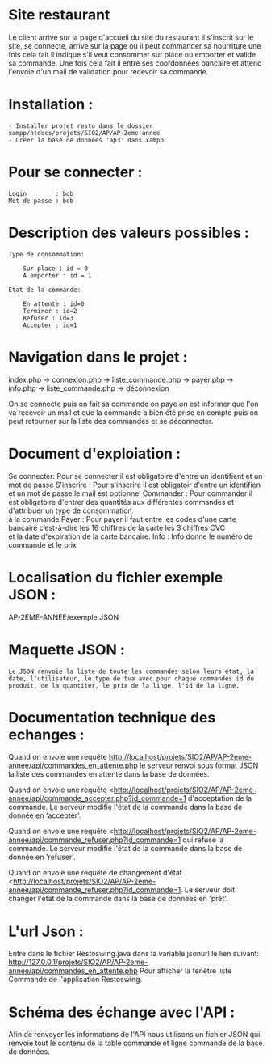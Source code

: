 # Site restaurant 


Le client arrive sur la page d'accueil du site du restaurant il s'inscrit sur le site, se connecte, arrive sur la page où il peut commander sa nourriture une fois cela fait il indique s'il veut consommer sur place ou emporter et valide sa commande. Une fois cela fait il entre ses coordonnées bancaire et attend l'envoie d'un mail de validation pour recevoir sa commande.

# Installation :

    - Installer projet resto dans le dossier xampp/htdocs/projets/SIO2/AP/AP-2eme-annee
    - Créer la base de données 'ap3' dans xampp


# Pour se connecter :

    Login        : bob
    Mot de passe : bob

# Description des valeurs possibles :

    Type de consommation:

        Sur place : id = 0
        A emporter : id = 1

    Etat de la commande:

        En attente : id=0
        Terminer : id=2
        Refuser : id=3
        Accepter : id=1

# Navigation dans le projet :

index.php -> connexion.php -> liste_commande.php -> payer.php -> info.php -> liste_commande.php -> déconnexion

On se connecte puis on fait sa commande on paye on est informer que l'on va recevoir un mail et que la commande a bien été prise en compte 
puis on peut retourner sur la liste des commandes et se déconnecter.

# Document d'exploiation :

Se connecter: Pour se connecter il est obligatoire d'entre un identifient et un mot de passe
S'inscrire  : Pour s'inscrire il est obligatoir d'entre un identifien et un mot de passe le mail est optionnel
Commander   : Pour commander il est obligatoire d'entrer des quantités aux différentes commandes et d'attribuer un type de consommation        
                à la commande
Payer       : Pour payer il faut entre les codes d'une carte bancaire c’est-à-dire les 16 chiffres de la carte  les 3 chiffres CVC            
               et la date d'expiration de la carte bancaire.
Info        : Info donne le numéro de commande et le prix

# Localisation du fichier exemple JSON :

AP-2EME-ANNEE/exemple.JSON

# Maquette JSON :
    Le JSON renvoie la liste de toute les commandes selon leurs état, la date, l'utilisateur, le type de tva avec pour chaque commandes id du produit, de la quantiter, le prix de la linge, l'id de la ligne.


# Documentation technique des echanges :

Quand on envoie une requête <http://localhost/projets/SIO2/AP/AP-2eme-annee/api/commandes_en_attente.php> le serveur renvoi sous format JSON la liste des commandes en attente dans la base de données.

Quand on envoie une requête <<http://localhost/projets/SIO2/AP/AP-2eme-annee/api/commande_accepter.php?id_commande=1> d'acceptation de la commande. Le serveur modifie l'état de la commande dans la base de donnée en 'accepter'.

Quand on envoie une requête <<http://localhost/projets/SIO2/AP/AP-2eme-annee/api/commande_refuser.php?id_commande=1> qui refuse la commande. Le serveur modifie l'état de la commande dans la base de donnée en 'refuser'.


Quand on envoie une requête de changement d'état <<http://localhost/projets/SIO2/AP/AP-2eme-annee/api/commande_refuser.php?id_commande=1>. Le serveur doit changer l'état de la commande dans la base de données en 'prêt'.

# L'url Json :

Entre dans le fichier Restoswing.java dans la variable jsonurl le lien suivant:
http://127.0.0.1/projets/SIO2/AP/AP-2eme-annee/api/commandes_en_attente.php
Pour afficher la fenêtre liste Commande de l'application Restoswing.

# Schéma des échange avec l'API :

Afin de renvoyer les informations de l'API nous utilisons un fichier JSON qui renvoie tout le contenu de la table commande et ligne commande de la base de données.